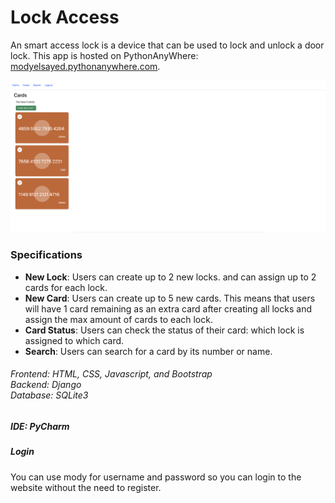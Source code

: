 # Lock Access
An smart access lock is a device that can be used to lock and unlock a door lock. This app is hosted on PythonAnyWhere: [modyelsayed.pythonanywhere.com](https://modyelsayed.pythonanywhere.com).

<img src="https://github.com/ModyElSayed/Lock-Access/blob/master/screenshots/cards.png"><br/>


### Specifications
- **New Lock**: Users can create up to 2 new locks. and can assign up to 2 cards for each lock.
- **New Card**: Users can create up to 5 new cards. This means that users will have 1 card remaining as an extra card after creating all locks and assign the max amount of cards to each lock.
- **Card Status**: Users can check the status of their card: which lock is assigned to which card.
- **Search**: Users can search for a card by its number or name.

###### Frontend: HTML, CSS, Javascript, and Bootstrap<br/>Backend: Django<br/>Database: SQLite3

##### IDE: PyCharm<br/>
##### Login
You can use mody for username and password so you can login to the website without the need to register.
